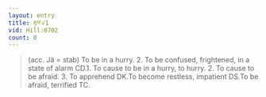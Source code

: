 ```yaml
---
layout: entry
title: རྟབ་√1
vid: Hill:0702
count: 0
---
```

> (acc\. Jä = stab) To be in a hurry\. 2\. To be confused, frightened, in a state of alarm CD\.1\. To cause to be in a hurry, to hurry\. 2\. To cause to be afraid\. 3\. To apprehend DK\.To become restless, impatient DS\.To be afraid, terrified TC\.


